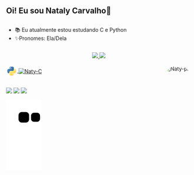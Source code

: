 ## Oi! Eu sou Nataly Carvalho👋
##
- 📚 Eu atualmente estou estudando C e Python
- ✨Pronomes: Ela/Dela
##
<div align="center">
  <a href="(https://github.com/Nataly-Carvalho/)">
  <img height="140em" src="https://github-readme-stats.vercel.app/api?username=Nataly-Carvalho&show_icons=true&theme=cobalt&include_all_commits=true&count_private=true"/>
  <img height="140em" src="https://github-readme-stats.vercel.app/api/top-langs/?username=Nataly-Carvalho&layout=compact&langs_count=7&theme=cobalt"/>
</div>
  
  </div>
<div style="display: inline_block"><br>
  
  <img align="center" alt="Naty-Python" height="30" width="30" src="https://raw.githubusercontent.com/devicons/devicon/master/icons/python/python-original.svg">
  <img align="center" alt="Naty-C" height="30" width="30" <img src="https://cdn.jsdelivr.net/gh/devicons/devicon/icons/c/c-original.svg" />
  
  <img align="right" alt="Naty-pic" height="150" style="border-radius:50px;" src="https://media.discordapp.net/attachments/959279538410500116/983250034948710410/Meu_.gif?width=408&height=408">
</div>

##
<div> 
  <a href="https://www.instagram.com/nataly_nyaa/" target="_blank"><img src="https://img.shields.io/badge/-Instagram-%23E4405F?style=for-the-badge&logo=instagram&logoColor=white" target="_blank"></a>
  <a href = "mailto:natalycarvalho.dev@gmail.com"><img src="https://img.shields.io/badge/-Gmail-%23333?style=for-the-badge&logo=gmail&logoColor=white" target="_blank"></a>
  <a href="https://www.linkedin.com/in/nataly-carvalho-6767bb222/" target="_blank"><img src="https://img.shields.io/badge/-LinkedIn-%230077B5?style=for-the-badge&logo=linkedin&logoColor=white" target="_blank"></a> 

  ![Snake animation](https://github.com/rafaballerini/rafaballerini/blob/output/github-contribution-grid-snake.svg)

</div>
